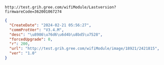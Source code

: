 `http://test.grih.gree.com/wifiModule/Lastversion?firmwareCode=362001067274`

```json
{
  "CreateDate": "2024-02-21 05:56:27",
  "commProtVer": "V3.4.M",
  "desc": "\u8986\u76d6\u6d4b\u8bd5\u7528",
  "forcedUpgrade": 0,
  "r": 200,
  "url": "http://test.grih.gree.com/wifiModule/image/18921/2421815",
  "ver": "1.0"
}
```
